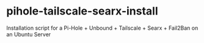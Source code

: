 # pihole-tailscale-searx-install
Installation script for a Pi-Hole + Unbound + Tailscale + Searx + Fail2Ban on an Ubuntu Server
